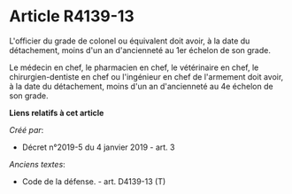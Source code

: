 # Article R4139-13

L'officier du grade de colonel ou équivalent doit avoir, à la date du détachement, moins d'un an d'ancienneté au 1er échelon
de son grade.

Le médecin en chef, le pharmacien en chef, le vétérinaire en chef, le chirurgien-dentiste en chef ou l'ingénieur en chef de
l'armement doit avoir, à la date du détachement, moins d'un an d'ancienneté au 4e échelon de son grade.

**Liens relatifs à cet article**

_Créé par_:

  - Décret n°2019-5 du 4 janvier 2019 - art. 3

_Anciens textes_:

  - Code de la défense. - art. D4139-13 (T)
